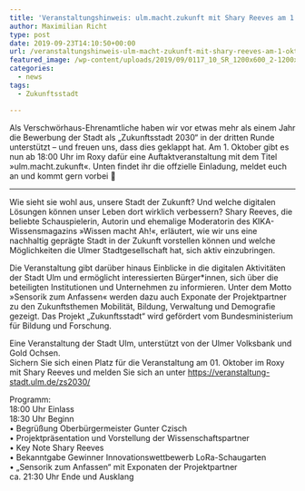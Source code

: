 ```yaml
---
title: 'Veranstaltungshinweis: ulm.macht.zukunft mit Shary Reeves am 1. Oktober'
author: Maximilian Richt
type: post
date: 2019-09-23T14:10:50+00:00
url: /veranstaltungshinweis-ulm-macht-zukunft-mit-shary-reeves-am-1-oktober/
featured_image: /wp-content/uploads/2019/09/0117_10_SR_1200x600_2-1200x600.jpg
categories:
  - news
tags:
  - Zukunftsstadt

---
```

Als Verschwörhaus-Ehrenamtliche haben wir vor etwas mehr als einem Jahr die Bewerbung der Stadt als &#8222;Zukunftsstadt 2030&#8220; in der dritten Runde unterstützt &#8211; und freuen uns, dass dies geklappt hat. Am 1. Oktober gibt es nun ab 18:00 Uhr im Roxy dafür eine Auftaktveranstaltung mit dem Titel »ulm.macht.zukunft«. Unten findet ihr die offzielle Einladung, meldet euch an und kommt gern vorbei 🙂

* * *

Wie sieht sie wohl aus, unsere Stadt der Zukunft? Und welche digitalen Lösungen können unser Leben dort wirklich verbessern? Shary Reeves, die beliebte Schauspielerin, Autorin und ehemalige Moderatorin des KIKA-Wissensmagazins »Wissen macht Ah!«, erläutert, wie wir uns eine nachhaltig geprägte Stadt in der Zukunft vorstellen können und welche Möglichkeiten die Ulmer Stadtgesellschaft hat, sich aktiv einzubringen.

Die Veranstaltung gibt darüber hinaus Einblicke in die digitalen Aktivitäten der Stadt Ulm und ermöglicht interessierten Bürger*innen, sich über die beteiligten Institutionen und Unternehmen zu informieren. Unter dem Motto »Sensorik zum Anfassen« werden dazu auch Exponate der Projektpartner zu den Zukunftsthemen Mobilität, Bildung, Verwaltung und Demografie gezeigt. Das Projekt „Zukunftsstadt“ wird gefördert vom Bundesministerium für Bildung und Forschung.

Eine Veranstaltung der Stadt Ulm, unterstützt von der Ulmer Volksbank und Gold Ochsen.  
Sichern Sie sich einen Platz für die Veranstaltung am 01. Oktober im Roxy mit Shary Reeves und melden Sie sich an unter <https://veranstaltung-stadt.ulm.de/zs2030/>

Programm:  
18:00 Uhr Einlass  
18:30 Uhr Beginn  
• Begrüßung Oberbürgermeister Gunter Czisch  
• Projektpräsentation und Vorstellung der Wissenschaftspartner  
• Key Note Shary Reeves  
• Bekanntgabe Gewinner Innovationswettbewerb LoRa-Schaugarten  
• &#8222;Sensorik zum Anfassen&#8220; mit Exponaten der Projektpartner  
ca. 21:30 Uhr Ende und Ausklang